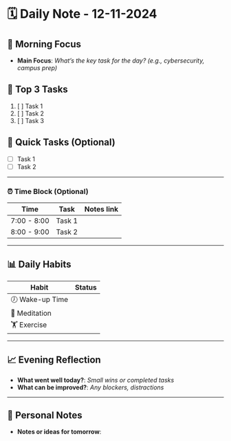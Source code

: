 # 🗓 Daily Note - 12-11-2024

## 🌅 Morning Focus
- **Main Focus**: _What’s the key task for the day? (e.g., cybersecurity, campus prep)_

## 📝 Top 3 Tasks
1. [ ] Task 1
2. [ ] Task 2
3. [ ] Task 3

## 📝 Quick Tasks (Optional)
- [ ] Task 1
- [ ] Task 2

---

### ⏰ Time Block (Optional)
| Time        | Task   | Notes link  |
| ----------- | ------ | ----------- |
| 7:00 - 8:00 | Task 1 |             |
| 8:00 - 9:00 | Task 2 |             |

---

## 📊 Daily Habits
| Habit          | Status  |
| -------------- | ------- |
| 🕖 Wake-up Time |         |
| 🧘 Meditation  |         |
| 🏋️ Exercise    |         |

---

## 📈 Evening Reflection
- **What went well today?**: _Small wins or completed tasks_
- **What can be improved?**: _Any blockers, distractions_

---

## 📝 Personal Notes
- **Notes or ideas for tomorrow**: 


